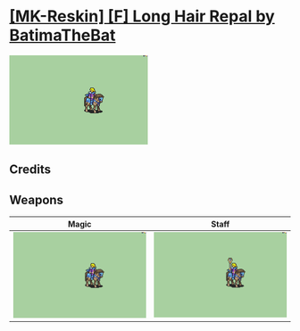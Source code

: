 # [\[MK-Reskin\] \[F\] Long Hair Repal by BatimaTheBat](./)

<img src="./6.%20Magic/Magic_000.png" alt="[MK-Reskin] [F] Long Hair Repal by BatimaTheBat standing" />

## Credits



## Weapons


|Magic |Staff |
|  :---: | :---: |
| <img alt="Magic animation" src="./6.%20Magic/Magic.gif" /> | <img alt="Staff animation" src="./7.%20Staff/Staff.gif" /> |
